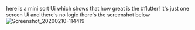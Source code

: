 here is a mini sort Ui which shows that how great is the #flutter!
it's just one screen Ui and there's no logic
there's the screenshot below 
![Screenshot_20200210-114419](https://user-images.githubusercontent.com/60874264/82796990-a4c15d80-9e8b-11ea-9205-7c164c8269b2.jpg)
